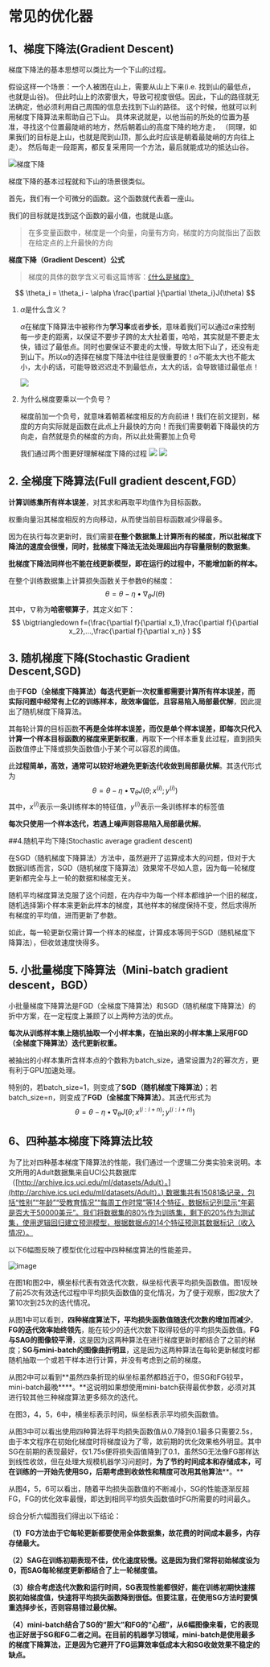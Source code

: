 # 常见的优化器

## 1、梯度下降法(Gradient Descent)
梯度下降法的基本思想可以类比为一个下山的过程。

假设这样一个场景：一个人被困在山上，需要从山上下来(i.e. 找到山的最低点，也就是山谷)。
但此时山上的浓雾很大，导致可视度很低。因此，下山的路径就无法确定，他必须利用自己周围的信息去找到下山的路径。
这个时候，他就可以利用梯度下降算法来帮助自己下山。
具体来说就是，以他当前的所处的位置为基准，寻找这个位置最陡峭的地方，然后朝着山的高度下降的地方走，
（同理，如果我们的目标是上山，也就是爬到山顶，那么此时应该是朝着最陡峭的方向往上走）。
然后每走一段距离，都反复采用同一个方法，最后就能成功的抵达山谷。

![梯度下降](images/gd.png)

梯度下降的基本过程就和下山的场景很类似。

首先，我们有一个可微分的函数。这个函数就代表着一座山。

我们的目标就是找到这个函数的最小值，也就是山底。

> 在多变量函数中，梯度是一个向量，向量有方向，梯度的方向就指出了函数在给定点的上升最快的方向
>

**梯度下降（Gradient Descent）公式**

> 梯度的具体的数学含义可看这篇博客：[《什么是梯度》](https://www.cnblogs.com/yanFlyBlog/p/15143163.html)

$$
\theta_i = \theta_i - \alpha \frac{\partial }{\partial \theta_i}J(\theta)
$$

1. $\alpha$是什么含义？

   $\alpha$在梯度下降算法中被称作为**学习率**或者**步长**，意味着我们可以通过$\alpha$来控制每一步走的距离，以保证不要步子跨的太大扯着蛋，哈哈，其实就是不要走太快，错过了最低点。同时也要保证不要走的太慢，导致太阳下山了，还没有走到山下。所以$\alpha$的选择在梯度下降法中往往是很重要的！$\alpha$不能太大也不能太小，太小的话，可能导致迟迟走不到最低点，太大的话，会导致错过最低点！

    ![](images/alpha.png)

2. 为什么梯度要乘以一个负号？

   梯度前加一个负号，就意味着朝着梯度相反的方向前进！我们在前文提到，梯度的方向实际就是函数在此点上升最快的方向！而我们需要朝着下降最快的方向走，自然就是负的梯度的方向，所以此处需要加上负号

   我们通过两个图更好理解梯度下降的过程
   ![](images/explain_minus_sign1.png)
   ![](images/explain_minus_sign2.jpeg)

## 2. 全梯度下降算法(Full gradient descent,FGD）

**计算训练集所有样本误差**，对其求和再取平均值作为目标函数。

权重向量沿其梯度相反的方向移动，从而使当前目标函数减少得最多。

因为在执行每次更新时，我们需要**在整个数据集上计算所有的梯度，所以批梯度下降法的速度会很慢，同时，批梯度下降法无法处理超出内存容量限制的数据集**。

**批梯度下降法同样也不能在线更新模型，即在运行的过程中，不能增加新的样本。**

在整个训练数据集上计算损失函数关于参数θ的梯度：
$$
\theta=\theta-\eta\bullet \nabla_\theta J(\theta )
$$
其中，$\nabla$称为**哈密顿算子**，其定义如下：
$$
\bigtriangledown f=(\frac{\partial f}{\partial x_1},\frac{\partial f}{\partial x_2},...,\frac{\partial f}{\partial x_n}  )
$$

## 3. 随机梯度下降(Stochastic Gradient Descent,SGD)

由于**FGD（全梯度下降算法）**每迭代更新一次权重都需要计算所有样本误差，而实际问题中经常有上亿的训练样本，故**效率偏低，且容易陷入局部最优解**，因此提出了随机梯度下降算法。

其每轮计算的目标函数**不再是全体样本误差，而仅是单个样本误差，即每次只代入计算一个样本目标函数的梯度来更新权重**，再取下一个样本重复此过程，直到损失函数值停止下降或损失函数值小于某个可以容忍的阈值。

此**过程简单，高效，通常可以较好地避免更新迭代收敛到局部最优解**。其迭代形式为
$$
\theta=\theta-\eta\bullet \nabla_\theta J(\theta ;x^{(i)};y^{(i)})
$$
其中，$x^{(i)}$表示一条训练样本的特征值，$y^{(i)}$表示一条训练样本的标签值

**每次只使用一个样本迭代，若遇上噪声则容易陷入局部最优解**。

##4.随机平均下降(Stochastic average gradient descent)

在SGD（随机梯度下降算法）方法中，虽然避开了运算成本大的问题，但对于大数据训练而言，SGD（随机梯度下降算法）效果常不尽如人意，因为每一轮梯度更新都完全与上一轮的数据和梯度无关。

随机平均梯度算法克服了这个问题，在内存中为每一个样本都维护一个旧的梯度，随机选择第i个样本来更新此样本的梯度，其他样本的梯度保持不变，然后求得所有梯度的平均值，进而更新了参数。

如此，每一轮更新仅需计算一个样本的梯度，计算成本等同于SGD（随机梯度下降算法），但收敛速度快得多。

## 5. 小批量梯度下降算法（Mini-batch gradient descent，BGD）

小批量梯度下降算法是FGD（全梯度下降算法）和SGD（随机梯度下降算法）的折中方案，在一定程度上兼顾了以上两种方法的优点。

**每次从训练样本集上随机抽取一个小样本集，在抽出来的小样本集上采用FGD（全梯度下降算法）迭代更新权重。**

被抽出的小样本集所含样本点的个数称为batch\_size，通常设置为2的幂次方，更有利于GPU加速处理。

特别的，若batch\_size=1，则变成了**SGD（随机梯度下降算法）**；若batch\_size=n，则变成了**FGD（全梯度下降算法）**。其迭代形式为
$$
\theta=\theta-\eta\bullet \nabla_\theta J(\theta ;x^{(i:i+n)};y^{(i:i+n)})
$$

## 6、四种基本梯度下降算法比较

为了比对四种基本梯度下降算法的性能，我们通过一个逻辑二分类实验来说明。本文所用的Adult数据集来自UCI公共数据库（[http://archive.ics.uci.edu/ml/datasets/Adult）。](http://archive.ics.uci.edu/ml/datasets/Adult）。) 数据集共有15081条记录，包括“性别”“年龄”“受教育情况”“每周工作时常”等14个特征，数据标记列显示“年薪是否大于50000美元”。我们将数据集的80%作为训练集，剩下的20%作为测试集，使用逻辑回归建立预测模型，根据数据点的14个特征预测其数据标记（收入情况）。

以下6幅图反映了模型优化过程中四种梯度算法的性能差异。

![image](images/compare.png)

在图1和图2中，横坐标代表有效迭代次数，纵坐标代表平均损失函数值。图1反映了前25次有效迭代过程中平均损失函数值的变化情况，为了便于观察，图2放大了第10次到25次的迭代情况。

从图1中可以看到，**四种梯度算法下，平均损失函数值随迭代次数的增加而减少**。**FG的迭代效率始终领先**，能在较少的迭代次数下取得较低的平均损失函数值。**FG与SAG的图像较平滑**，这是因为这两种算法在进行梯度更新时都结合了之前的梯度；**SG与mini-batch的图像曲折明显**，这是因为这两种算法在每轮更新梯度时都随机抽取一个或若干样本进行计算，并没有考虑到之前的梯度。

从图2中可以看到**虽然四条折现的纵坐标虽然都趋近于0，但SG和FG较早，mini-batch最晚****。**这说明如果想使用mini-batch获得最优参数，必须对其进行较其他三种梯度算法更多频次的迭代。

在图3，4，5，6中，横坐标表示时间，纵坐标表示平均损失函数值。

从图3中可以看出使用四种算法将平均损失函数值从0.7降到0.1最多只需要2.5s，由于本文程序在初始化梯度时将梯度设为了零，故前期的优化效果格外明显。其中SG在前期的表现最好，仅1.75s便将损失函值降到了0.1，虽然SG无法像FG那样达到线性收敛，但在处理大规模机器学习问题时，**为了节约时间成本和存储成本，可在训练的一开始先使用SG，后期考虑到收敛性和精度可改用其他算法****。**

从图4，5，6可以看出，随着平均损失函数值的不断减小，SG的性能逐渐反超FG，FG的优化效率最慢，即达到相同平均损失函数值时FG所需要的时间最久。

综合分析六幅图我们得出以下结论：

**（1）FG方法由于它每轮更新都要使用全体数据集，故花费的时间成本最多，内存存储最大。**

**（2）SAG在训练初期表现不佳，优化速度较慢。这是因为我们常将初始梯度设为0，而SAG每轮梯度更新都结合了上一轮梯度值。**

**（3）综合考虑迭代次数和运行时间，SG表现性能都很好，能在训练初期快速摆脱初始梯度值，快速将平均损失函数降到很低。但要注意，在使用SG方法时要慎重选择步长，否则容易错过最优解。**

**（4）mini-batch结合了SG的“胆大”和FG的“心细”，从6幅图像来看，它的表现也正好居于SG和FG二者之间。在目前的机器学习领域，mini-batch是使用最多的梯度下降算法，正是因为它避开了FG运算效率低成本大和SG收敛效果不稳定的缺点。**